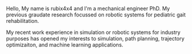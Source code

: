 Hello, My name is rubix4x4 and I'm a mechanical engineer PhD. My previous graudate research focussed on robotic systems for pediatric gait rehabilitation.

My recent work experience in simulation or robotic systems for industry purposes has opened my interests to simulation, path planning, trajectory optimizaiton, and machine learning applications.

<!---
rubix4x4/rubix4x4 is a ✨ special ✨ repository because its `README.md` (this file) appears on your GitHub profile.
You can click the Preview link to take a look at your changes.
--->
